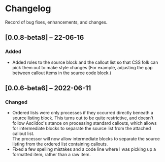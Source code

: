 # Changelog

Record of bug fixes, enhancements, and changes.

## [0.0.8-beta8] – 22-06-16

### Added
- Added roles to the source block and the callout list so that CSS folk can pick them out to make style changes (For example, adjusting the gap between callout items in the source code block.)

## [0.0.6-beta6] – 2022-06-11

### Changed
- Ordered lists were only processes if they occurred directly beneath a source listing block. This turns out to be quite restrictive, and doesn't follow Asciidoc's stance on processing standard callouts, which allows for intermediate blocks to separate the source list from the attached callout list.\
The processor will now allow intermediate blocks to separate the source listing from the ordered list containing callouts.
- Fixed  a few spelling mistakes and a code line where I was picking up a formatted item, rather than a raw item.

